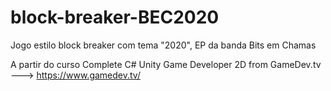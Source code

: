 # block-breaker-BEC2020
Jogo estilo block breaker com tema "2020", EP da banda Bits em Chamas 

A partir do curso Complete C# Unity Game Developer 2D from GameDev.tv ---> https://www.gamedev.tv/
